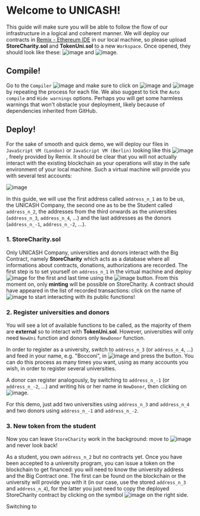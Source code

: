 # Welcome to UNICASH!
This guide will make sure you will be able to follow the flow of our infrastructure in a logical and coherent manner. 
We will deploy our contracts in [Remix - Ethereum IDE](https://remix.ethereum.org/) in our local machine, so please upload **StoreCharity.sol** and **TokenUni.sol** to a new `Workspace`. Once opened, they should look like these: ![image](https://user-images.githubusercontent.com/51834820/146237169-822869b0-ca2f-40d6-9b02-058747007cf5.png)
 and ![image](https://user-images.githubusercontent.com/51834820/146237192-d2ec9c4f-0021-4001-9482-e084b6316951.png).
 
## Compile!
Go to the `Compiler` ![image](https://user-images.githubusercontent.com/51834820/146237629-3381035c-ea01-428a-8e3f-806db2a6974c.png) and make sure to click on ![image](https://user-images.githubusercontent.com/51834820/146237767-e73a8046-ce10-4d5f-ad74-19698fa01fb3.png)
 and ![image](https://user-images.githubusercontent.com/51834820/146237794-79aae94f-c52f-45a0-b249-8f095d0b7f36.png) by repeating the process for each file. We also suggest to tick the `Auto compile` and `Hide warnings` options. Perhaps you will get some harmless warnings that won't obstacle your deployment, likely because of dependencies inherited from GitHub.

## Deploy!
For the sake of smooth and quick demo, we will deploy our files in `JavaScript VM (London)` or `JavaScript VM (Berlin)` looking like this ![image](https://user-images.githubusercontent.com/51834820/146239980-5f4d82dc-5a23-408a-a4f2-39b2f0ca0921.png), freely provided by Remix. It should be clear that you will not actually interact with the existing blockchain as your operations will stay in the safe environment of your local machine.
Such a virtual machine will provide you with several test accounts:    

![image](https://user-images.githubusercontent.com/51834820/146240132-e23f0fa5-8f39-4496-928b-1d2b3de2c1e0.png)

In this guide, we will use the first address called `address_n_1` as to be us, the UNICASH Company, the second one as to be the Student called `address_n_2`, the addresses from the third onwards as the universities (`address_n_3`, `address_n_4`, ...) and the last addresses as the donors (`address_n_-1`, `address_n_-2`, ...).


### 1. StoreCharity.sol
Only UNICASH Company, universities and donors interact with the Big Contract, namely **StoreCharity** which acts as a database where all informations about contracts, donations, authorizations are recorded. The first step is to set yourself on `address_n_1` in the virtual machine and deploy ![image](https://user-images.githubusercontent.com/51834820/146244176-23e795c3-eaf9-4f59-9f92-ac1f981769a4.png) for the first and last time using the ![image](https://user-images.githubusercontent.com/51834820/146241947-011c437e-63ac-4e99-9c59-0c395825077f.png) button. From this moment on, only **minting** will be possible on StoreCharity. A contract should have appeared in the list of recorded transactions: click on the name of ![image](https://user-images.githubusercontent.com/51834820/146242320-3d1777af-9fc0-449e-a887-12ef23d9b0ae.png) to start interacting with its public functions!


### 2. Register universities and donors
You will see a lot of available functions to be called, as the majority of them are **external** so to interact with **TokenUni.sol**. However, universities will only need `NewUni` function and donors only `NewDonor` function. 

In order to register as a university, switch to `address_n_3` (or `address_n_4`, ...) and feed in your name, e.g. "Bocconi", in ![image](https://user-images.githubusercontent.com/51834820/146243190-89cb9a8b-1e9d-47b4-bbbe-6e907f3b737d.png) and press the button. You can do this process as many times you want, using as many accounts you wish, in order to register several universities.

A donor can register analogously, by switching to `address_n_-1` (or `address_n_-2`, ...) and writing his or her name in `NewDonor`, then clicking on ![image](https://user-images.githubusercontent.com/51834820/146243717-e5b29625-b7d6-4172-8288-75cdc31229e8.png).

For this demo, just add two universities using `address_n_3` and `address_n_4` and two donors using `address_n_-1` and `address_n_-2`.


### 3. New token from the student
Now you can leave `StoreCharity` work in the background: move to ![image](https://user-images.githubusercontent.com/51834820/146244451-2f069d9e-4038-497b-9125-4f07a1445317.png) and never look back!

As a student, you own `address_n_2` but no contracts yet. Once you have been accepted to a university program, you can issue a token on the blockchain to get financed: you will need to know the university address and the Big Contract one. The first can be found on the blockchain or the university will provide you with it (in our case, use the stored `address_n_3` and `address_n_4`), for the latter you just need to copy the deployed StoreCharity contract by clicking on the symbol ![image](https://user-images.githubusercontent.com/51834820/146278542-74bd606f-b0e2-4bd3-9455-e65dc574ac25.png) on the right side.

Switching to
 



